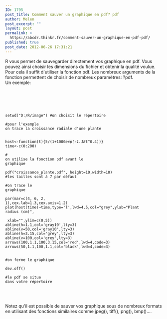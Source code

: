 ```yaml
---
ID: 1795
post_title: Comment sauver un graphique en pdf? pdf
author: Melen
post_excerpt: ""
layout: post
permalink: >
  https://abcdr.thinkr.fr/comment-sauver-un-graphique-en-pdf-pdf/
published: true
post_date: 2012-06-26 17:31:21
---
```

R vous permet de sauvegarder directement vos graphique en pdf. Vous pouvez ainsi choisir les dimensions du fichier et obtenir la qualité voulue. Pour cela il suffit d'utiliser la fonction pdf. Les nombreux arguments de la fonction permettent de choisir de nombreux paramètres: ?pdf.<br />Un exemple:<br /><br /><br /> <pre><code><br /><br /> setwd("D:/R/image") #on choisit le répertoire<br /><br />#pour l'exemple on trace la croissance radiale d'une plante<br /><br /> host&lt;-function(t){5/(1+1000*exp(-1.18*t^0.4))}<br />time&lt;-c(0:200)<br /><br /># on utilise la fonction pdf avant le graphique<br /><br />pdf("croissance_plante.pdf", height=10,width=10) #les tailles sont à 7 par défaut<br /><br />#on trace le graphique<br /><br />par(mar=c(4, 6, 2, 1),cex.lab=1.3,cex.axis=1.2)<br />plot(host(time)~time,type='l',lwd=4.5,col="grey",ylab="Plant radius (cm)",<br />    xlab="",ylim=c(0,5))<br />abline(h=1.1,col='gray10',lty=3)<br />abline(v=50,col='gray10',lty=3)<br />abline(h=3.15,col='grey',lty=3)<br />abline(v=100,col='grey',lty=3)<br />arrows(100,1.1,100,3.15,col='red',lwd=4,code=3)<br />arrows(50,1.1,100,1.1,col='black',lwd=4,code=3)<br /><br /> #on ferme le graphique<br /><br />dev.off()<br /><br />#le pdf se situe dans votre répertoire<br /> <br /></code></pre> <br /><br />Notez qu'il est possible de sauver vos graphique sous de nombreux formats en utilisant des fonctions similaires comme jpeg(), tiff(), png(), bmp()....<br /><br /><br />